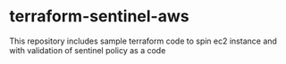 # terraform-sentinel-aws
This repository includes sample terraform code to spin ec2 instance and with validation of sentinel policy as a code
